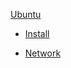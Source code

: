 [Ubuntu]("https://www.urn.su/linux/ubuntu/")

- [Install]("https://www.urn.su/linux/ubuntu/install/")

- [Network]("https://www.urn.su/linux/ubuntu/network/")
